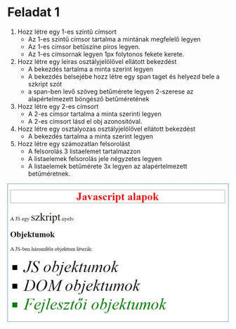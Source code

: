 # Feladat 1

1. Hozz létre egy 1-es szintű címsort
   - Az 1-es szintű címsor tartalma a mintának megfelelő legyen
   - Az 1-es címsor betűszíne piros legyen.
   - Az 1-es címsornak legyen 1px folytonos fekete kerete.
2. Hozz létre egy leiras osztályjelölővel ellátott bekezdést
   - A bekezdés tartalma a minta szerint legyen
   - A bekezdés belsejébe hozz létre egy span taget és helyezd bele a szkript szót
   - a span-ben levő szöveg betűmérete legyen 2-szerese az alapértelmezett böngésző betűméretének
3. Hozz létre egy 2-es címsort
   - A 2-es címsor tartalma a minta szerinti legyen
   - A 2-es címsort lásd el obj azonosítóval.
4. Hozz létre egy osztalyozas osztályjelölővel ellátott bekezdést
   - A bekezdés tartalma a minta szerint legyen
5. Hozz létre egy számozatlan felsorolást
   - A felsorolás 3 listaelemet tartalmazzon
   - A listaelemek felsorolás jele négyzetes legyen
   - A listaelemek betűmérete 3x legyen az alapértelmezett betűméretnek.

![minta](minta1.jpg)